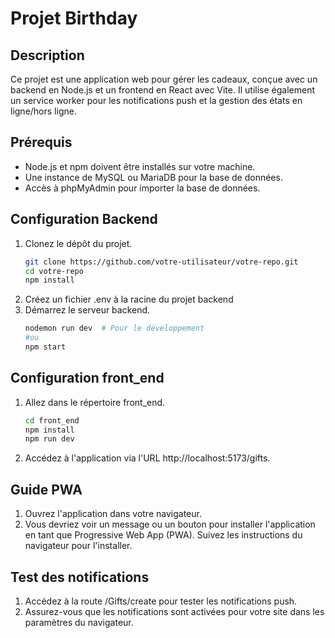 # Projet Birthday

## Description

Ce projet est une application web pour gérer les cadeaux, conçue avec un backend en Node.js et un frontend en React avec Vite. Il utilise également un service worker pour les notifications push et la gestion des états en ligne/hors ligne.

## Prérequis

- Node.js et npm doivent être installés sur votre machine.
- Une instance de MySQL ou MariaDB pour la base de données.
- Accès à phpMyAdmin pour importer la base de données.

## Configuration Backend

1. Clonez le dépôt du projet.
   ```bash
   git clone https://github.com/votre-utilisateur/votre-repo.git
   cd votre-repo
   npm install
2. Créez un fichier .env à la racine du projet backend
3. Démarrez le serveur backend.
   ```bash
   nodemon run dev  # Pour le développement
   #ou 
   npm start

## Configuration front_end

1. Allez dans le répertoire front_end.
    ```bash
    cd front_end
    npm install
    npm run dev

2. Accédez à l'application via l'URL http://localhost:5173/gifts.

## Guide PWA
1. Ouvrez l'application dans votre navigateur.
2. Vous devriez voir un message ou un bouton pour installer l'application en tant que Progressive Web App (PWA). Suivez les instructions du navigateur pour l'installer.

## Test des notifications 

1. Accédez à la route /Gifts/create pour tester les notifications push.
2. Assurez-vous que les notifications sont activées pour votre site dans les paramètres du navigateur.
